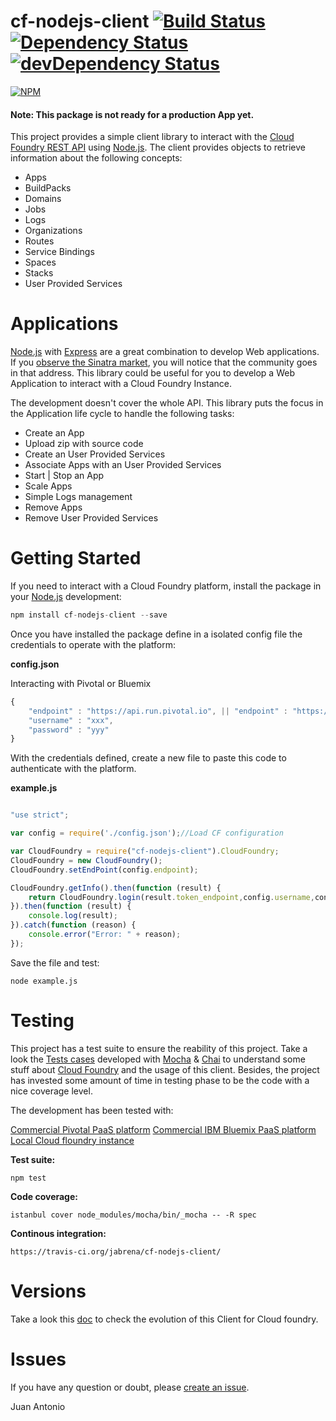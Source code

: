 # cf-nodejs-client [![Build Status](https://travis-ci.org/prosociallearnEU/cf-nodejs-client.svg)](https://travis-ci.org/prosociallearnEU/cf-nodejs-client) [![Dependency Status](https://david-dm.org/prosociallearnEU/cf-nodejs-client.svg)](https://david-dm.org/prosociallearnEU/cf-nodejs-client) [![devDependency Status](https://david-dm.org/prosociallearnEU/cf-nodejs-client/dev-status.svg)](https://david-dm.org/prosociallearnEU/cf-nodejs-client#info=devDependencies)

[![NPM](https://nodei.co/npm/cf-nodejs-client.png?stars=true)](https://nodei.co/npm/cf-nodejs-client/)

#### Note: This package is not ready for a production App yet.

This project provides a simple client library to interact with the [Cloud Foundry REST API](http://apidocs.cloudfoundry.org/) using [Node.js](https://nodejs.org/). The client provides objects to retrieve information about the following concepts:

* Apps
* BuildPacks
* Domains
* Jobs
* Logs
* Organizations
* Routes
* Service Bindings
* Spaces
* Stacks
* User Provided Services

# Applications

[Node.js](https://nodejs.org/) with [Express](http://expressjs.com/) are a great combination to develop Web applications. If you <a href="https://www.google.com/trends/explore#q=python%20flask%2C%20node%20express%2C%20go%20pat%2C%20java%20spark%2C%20ruby%20sinatra&cmpt=q&tz=Etc%2FGMT-2" target="_blank">observe the Sinatra market</a>, you will notice that the community goes in that address. This library could be useful for you to develop a Web Application to interact with a Cloud Foundry Instance.

The development doesn't cover the whole API. This library puts the focus in the Application life cycle to handle the following tasks:

* Create an App
* Upload zip with source code
* Create an User Provided Services
* Associate Apps with an User Provided Services
* Start | Stop an App
* Scale Apps
* Simple Logs management
* Remove Apps
* Remove User Provided Services

# Getting Started

If you need to interact with a Cloud Foundry platform, install the package in your [Node.js](https://nodejs.org/) development:

``` Javascript
npm install cf-nodejs-client --save
```

Once you have installed the package define in a isolated config file the credentials to operate with the platform:

**config.json**

Interacting with Pivotal or Bluemix
``` Javascript
{
    "endpoint" : "https://api.run.pivotal.io", || "endpoint" : "https://api.eu-gb.bluemix.net",
    "username" : "xxx",
    "password" : "yyy"
}
```

With the credentials defined, create a new file to paste this code to authenticate with the platform.

**example.js**

``` Javascript

"use strict";

var config = require('./config.json');//Load CF configuration

var CloudFoundry = require("cf-nodejs-client").CloudFoundry;
CloudFoundry = new CloudFoundry();
CloudFoundry.setEndPoint(config.endpoint);

CloudFoundry.getInfo().then(function (result) {
    return CloudFoundry.login(result.token_endpoint,config.username,config.password);
}).then(function (result) {
    console.log(result);   
}).catch(function (reason) {
    console.error("Error: " + reason);
});

```

Save the file and test:

``` shell
node example.js

```

# Testing

This project has a test suite to ensure the reability of this project. Take a look the [Tests cases](https://github.com/jabrena/cf-nodejs-client/tree/master/test/) developed with [Mocha](https://mochajs.org/) & [Chai](http://chaijs.com/api/bdd/) to understand some stuff about [Cloud Foundry](https://www.cloudfoundry.org/)  and the usage of this client. Besides, the project has invested some amount of time in testing phase to be the code with a nice coverage level.

The development has been tested with:

[Commercial Pivotal PaaS platform](https://console.run.pivotal.io)
[Commercial IBM Bluemix PaaS platform](https://console.ng.bluemix.net/)
[Local Cloud floundry instance](https://github.com/yudai/cf_nise_installer)

**Test suite:**

``` shell
npm test

```

**Code coverage:**

``` shell
istanbul cover node_modules/mocha/bin/_mocha -- -R spec

```

**Continous integration:**

``` shell
https://travis-ci.org/jabrena/cf-nodejs-client/

```

# Versions

Take a look this [doc](https://github.com/jabrena/cf-nodejs-client/blob/master/CHANGELOG.md) to check the evolution of this Client for Cloud foundry.

# Issues

If you have any question or doubt, please [create an issue](https://github.com/jabrena/cf-nodejs-client/issues). 

Juan Antonio
